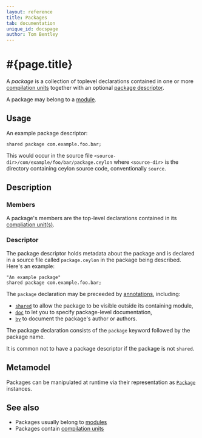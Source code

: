 ```yaml
---
layout: reference
title: Packages
tab: documentation
unique_id: docspage
author: Tom Bentley
---
```


# #{page.title}

A *package* is a collection of toplevel declarations contained 
in one or more [compilation units](../compilation-unit) together 
with an optional [package descriptor](#descriptor).

A package may belong to a [module](../module).

## Usage 

An example package descriptor:

<!-- check:none -->
<!-- try: -->
    shared package com.example.foo.bar;

This would occur in the source file 
`<source-dir>/com/example/foo/bar/package.ceylon` where 
`<source-dir>` is the directory containing ceylon source code, 
conventionally `source`.

## Description

### Members

A package's members are the top-level declarations contained 
in its [compliation unit(s)](../compilation-unit).

### Descriptor

The 
package descriptor
holds metadata about the package and is declared in a source 
file called `package.ceylon` in the package being described. 
Here's an example:

<!-- check:none -->
<!-- try: -->
    "An example package"
    shared package com.example.foo.bar;
    
The `package` declaration may be preceeded by [annotations](../annotation), 
including:

* [`shared`](#{site.urls.apidoc_current}/index.html#shared) to allow the 
  package to be visible outside its containing module,
* [`doc`](#{site.urls.apidoc_current}/index.html#doc) 
  to let you to specify package-level documentation,
* [`by`](#{site.urls.apidoc_current}/index.html#by) 
  to document the package's author or authors. 

The package declaration consists of the `package` keyword 
followed by the package name.

It is common not to have a package descriptor if the package 
is not `shared`.

## Metamodel

Packages can be manipulated at runtime via their representation as
[`Package`](#{site.urls.apidoc_current}/meta/declaration/Package.type.html) instances. 


## See also

* Packages usually belong to [modules](../module)
* Packages contain [compilation units](../compilation-unit)
